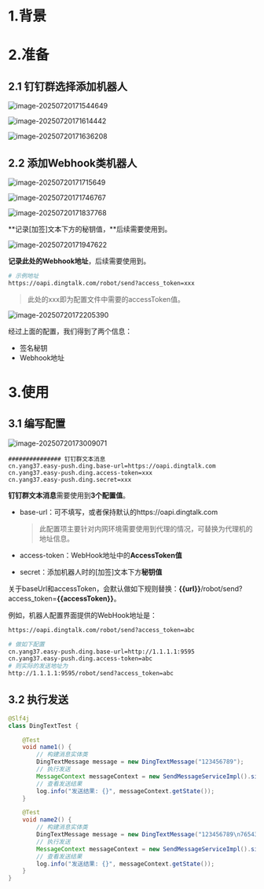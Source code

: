 # 1.背景



# 2.准备

## 2.1 钉钉群选择添加机器人

![image-20250720171544649](https://markdown-1258124344.cos.ap-guangzhou.myqcloud.com/images/202507201715709.png)

![image-20250720171614442](https://markdown-1258124344.cos.ap-guangzhou.myqcloud.com/images/202507201716507.png)

![image-20250720171636208](https://markdown-1258124344.cos.ap-guangzhou.myqcloud.com/images/202507201716269.png)

## 2.2 添加Webhook类机器人

![image-20250720171715649](https://markdown-1258124344.cos.ap-guangzhou.myqcloud.com/images/202507201717695.png)

![image-20250720171746767](https://markdown-1258124344.cos.ap-guangzhou.myqcloud.com/images/202507201717814.png)

![image-20250720171837768](https://markdown-1258124344.cos.ap-guangzhou.myqcloud.com/images/202507201718814.png)

**记录[加签]文本下方的秘钥值，**后续需要使用到。

![image-20250720171947622](https://markdown-1258124344.cos.ap-guangzhou.myqcloud.com/images/202507201719670.png)

**记录此处的Webhook地址**，后续需要使用到。

```bash
# 示例地址
https://oapi.dingtalk.com/robot/send?access_token=xxx
```

> 此处的xxx即为配置文件中需要的accessToken值。

![image-20250720172205390](https://markdown-1258124344.cos.ap-guangzhou.myqcloud.com/images/202507201722449.png)

经过上面的配置，我们得到了两个信息：

- 签名秘钥
- Webhook地址



# 3.使用

## 3.1 编写配置

![image-20250720173009071](https://markdown-1258124344.cos.ap-guangzhou.myqcloud.com/images/202507201730137.png)

```properties
############### 钉钉群文本消息
cn.yang37.easy-push.ding.base-url=https://oapi.dingtalk.com
cn.yang37.easy-push.ding.access-token=xxx
cn.yang37.easy-push.ding.secret=xxx
```

**钉钉群文本消息**需要使用到**3个配置值**。

- base-url：可不填写，或者保持默认的https://oapi.dingtalk.com

  > 此配置项主要针对内网环境需要使用到代理的情况，可替换为代理机的地址信息。

- access-token：WebHook地址中的**AccessToken值**

- secret：添加机器人时的[加签]文本下方**秘钥值**

关于baseUrl和accessToken，会默认做如下规则替换：**{{url}}**/robot/send?access_token=**{{accessToken}}**。

例如，机器人配置界面提供的WebHook地址是：

```bash
https://oapi.dingtalk.com/robot/send?access_token=abc

# 做如下配置
cn.yang37.easy-push.ding.base-url=http://1.1.1.1:9595
cn.yang37.easy-push.ding.access-token=abc
# 则实际的发送地址为
http://1.1.1.1:9595/robot/send?access_token=abc
```



## 3.2 执行发送

```java
@Slf4j
class DingTextTest {

    @Test
    void name1() {
        // 构建消息实体类
        DingTextMessage message = new DingTextMessage("123456789");
        // 执行发送
        MessageContext messageContext = new SendMessageServiceImpl().singleSend(message);
        // 查看发送结果
        log.info("发送结果: {}", messageContext.getState());
    }

    @Test
    void name2() {
        // 构建消息实体类
        DingTextMessage message = new DingTextMessage("123456789\n7654321");
        // 执行发送
        MessageContext messageContext = new SendMessageServiceImpl().singleSend(message);
        // 查看发送结果
        log.info("发送结果: {}", messageContext.getState());
    }
}
```

